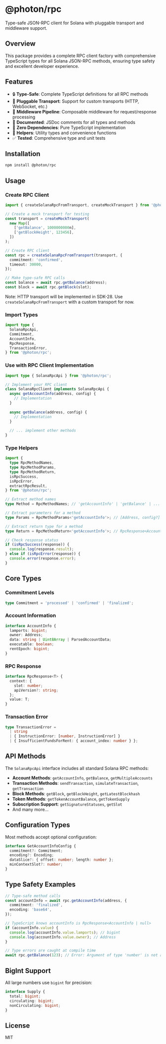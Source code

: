 # @photon/rpc

Type-safe JSON-RPC client for Solana with pluggable transport and middleware support.

## Overview

This package provides a complete RPC client factory with comprehensive TypeScript types for all Solana JSON-RPC methods, ensuring type safety and excellent developer experience.

## Features

- 🔒 **Type-Safe**: Complete TypeScript definitions for all RPC methods
- 🔌 **Pluggable Transport**: Support for custom transports (HTTP, WebSocket, etc.)
- 🔗 **Middleware Pipeline**: Composable middleware for request/response processing
- 📝 **Documented**: JSDoc comments for all types and methods
- 🎯 **Zero Dependencies**: Pure TypeScript implementation
- 🔧 **Helpers**: Utility types and convenience functions
- ✅ **Tested**: Comprehensive type and unit tests

## Installation

```bash
npm install @photon/rpc
```

## Usage

### Create RPC Client

```typescript
import { createSolanaRpcFromTransport, createMockTransport } from '@photon/rpc';

// Create a mock transport for testing
const transport = createMockTransport(
  new Map([
    ['getBalance', 1000000000n],
    ['getBlockHeight', 123456],
  ])
);

// Create RPC client
const rpc = createSolanaRpcFromTransport(transport, {
  commitment: 'confirmed',
  timeout: 30000,
});

// Make type-safe RPC calls
const balance = await rpc.getBalance(address);
const block = await rpc.getBlock(slot);
```

Note: HTTP transport will be implemented in SDK-28. Use `createSolanaRpcFromTransport` with a custom transport for now.

### Import Types

```typescript
import type {
  SolanaRpcApi,
  Commitment,
  AccountInfo,
  RpcResponse,
  TransactionError,
} from '@photon/rpc';
```

### Use with RPC Client Implementation

```typescript
import type { SolanaRpcApi } from '@photon/rpc';

// Implement your RPC client
class SolanaRpcClient implements SolanaRpcApi {
  async getAccountInfo(address, config) {
    // Implementation
  }
  
  async getBalance(address, config) {
    // Implementation
  }
  
  // ... implement other methods
}
```

### Type Helpers

```typescript
import {
  type RpcMethodNames,
  type RpcMethodParams,
  type RpcMethodReturn,
  isRpcSuccess,
  isRpcError,
  extractRpcResult,
} from '@photon/rpc';

// Extract method names
type Method = RpcMethodNames; // 'getAccountInfo' | 'getBalance' | ...

// Extract parameters for a method
type Params = RpcMethodParams<'getAccountInfo'>; // [Address, config?]

// Extract return type for a method
type Return = RpcMethodReturn<'getAccountInfo'>; // RpcResponse<AccountInfo | null>

// Check response status
if (isRpcSuccess(response)) {
  console.log(response.result);
} else if (isRpcError(response)) {
  console.error(response.error);
}
```

## Core Types

### Commitment Levels

```typescript
type Commitment = 'processed' | 'confirmed' | 'finalized';
```

### Account Information

```typescript
interface AccountInfo {
  lamports: bigint;
  owner: Address;
  data: string | Uint8Array | ParsedAccountData;
  executable: boolean;
  rentEpoch: bigint;
}
```

### RPC Response

```typescript
interface RpcResponse<T> {
  context: {
    slot: number;
    apiVersion?: string;
  };
  value: T;
}
```

### Transaction Error

```typescript
type TransactionError = 
  | string
  | { InstructionError: [number, InstructionError] }
  | { InsufficientFundsForRent: { account_index: number } };
```

## API Methods

The `SolanaRpcApi` interface includes all standard Solana RPC methods:

- **Account Methods**: `getAccountInfo`, `getBalance`, `getMultipleAccounts`
- **Transaction Methods**: `sendTransaction`, `simulateTransaction`, `getTransaction`
- **Block Methods**: `getBlock`, `getBlockHeight`, `getLatestBlockhash`
- **Token Methods**: `getTokenAccountBalance`, `getTokenSupply`
- **Subscription Support**: `getSignatureStatuses`, `getSlot`
- And many more...

## Configuration Types

Most methods accept optional configuration:

```typescript
interface GetAccountInfoConfig {
  commitment?: Commitment;
  encoding?: Encoding;
  dataSlice?: { offset: number; length: number };
  minContextSlot?: number;
}
```

## Type Safety Examples

```typescript
// Type-safe method calls
const accountInfo = await rpc.getAccountInfo(address, {
  commitment: 'finalized',
  encoding: 'base64',
});

// TypeScript knows accountInfo is RpcResponse<AccountInfo | null>
if (accountInfo.value) {
  console.log(accountInfo.value.lamports); // bigint
  console.log(accountInfo.value.owner); // Address
}

// Type errors are caught at compile time
await rpc.getBalance(123); // Error: Argument of type 'number' is not assignable to parameter of type 'Address'
```

## BigInt Support

All large numbers use `bigint` for precision:

```typescript
interface Supply {
  total: bigint;
  circulating: bigint;
  nonCirculating: bigint;
}
```

## License

MIT